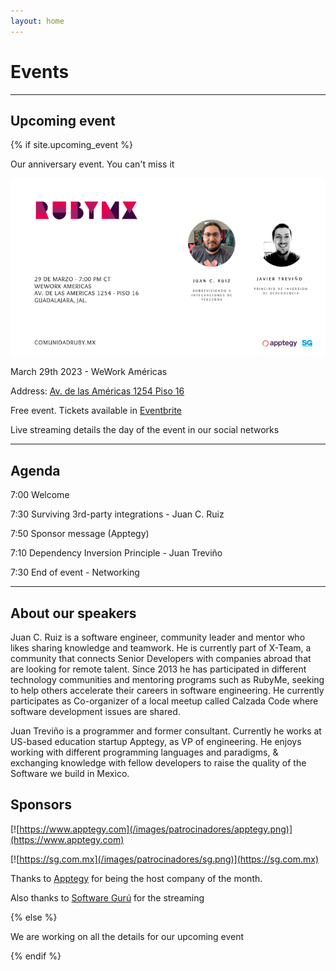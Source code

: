 ```yaml
---
layout: home
---
```


# Events

---

## Upcoming event

{% if site.upcoming_event %}

Our anniversary event. You can't miss it

![](/images/eventos/marzo_2023/tercer_anuncio.png)

March 29th 2023 - WeWork Américas

Address: [Av. de las Américas 1254 Piso 16](https://goo.gl/maps/MenMfLYdK8sEoZZr5)

Free event. Tickets available in [Eventbrite](https://www.eventbrite.com.mx/e/comunidad-ruby-mx-sesion-marzo-2023-tickets-554726149847)

Live streaming details the day of the event in our social networks

---

## Agenda


7:00 Welcome

7:30 Surviving 3rd-party integrations - Juan C. Ruiz

7:50 Sponsor message (Apptegy)

7:10 Dependency Inversion Principle - Juan Treviño

7:30 End of event - Networking

---

## About our speakers

Juan C. Ruiz is a software engineer, community leader and mentor who likes sharing knowledge and teamwork. He is currently part of X-Team, a community that connects Senior Developers with companies abroad that are looking for remote talent. Since 2013 he has participated in different technology communities and mentoring programs such as RubyMe, seeking to help others accelerate their careers in software engineering. He currently participates as Co-organizer of a local meetup called Calzada Code where software development issues are shared.

Juan Treviño is a programmer and former consultant. Currently he works at US-based education startup Apptegy, as VP of engineering. He enjoys working with different programming languages and paradigms, & exchanging knowledge with fellow developers to raise the quality of the Software we build in Mexico.

## Sponsors

[![https://www.apptegy.com](/images/patrocinadores/apptegy.png)](https://www.apptegy.com)

[![https://sg.com.mx](/images/patrocinadores/sg.png)](https://sg.com.mx)

Thanks to [Apptegy](https://www.apptegy.com) for being the host company of the month.

Also thanks to [Software Gurú](https://sg.com.mx/) for the streaming

{% else %}

We are working on all the details for our upcoming event

{% endif %}
